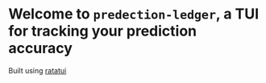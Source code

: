 # Welcome to `predection-ledger`, a TUI for tracking your prediction accuracy

Built using [ratatui](https://github.com/ratatui-org/ratatui)
